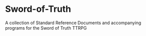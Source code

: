 # Sword-of-Truth
A collection of Standard Reference Documents and accompanying programs for the Sword of Truth TTRPG
